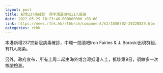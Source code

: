 ```yaml
---
layout: post
title: 新增237宗確診　荷李活道酒吧11人感染
date: 2022-05-29 18:23:46.000000000 +08:00
link: https://news.rthk.hk/rthk/ch/component/k2/1650702-20220529.htm
categories: rthk
---
```


本港新增237宗新冠病毒確診，中環一間酒吧Iron Fairies & J. Boroski出現群組，有11人感染。

另外，政府宣布，所有上周二起由海外或台灣抵港人士，抵埗第9日，須做多一次核酸檢測。
